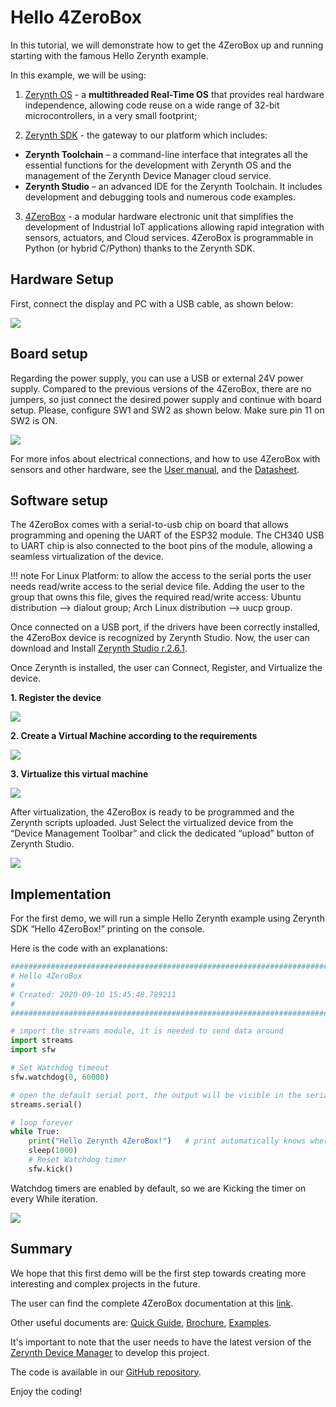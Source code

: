 # Hello 4ZeroBox

In this tutorial, we will demonstrate how to get the 4ZeroBox up and running starting with the famous Hello Zerynth example.

In this example, we will be using:

1. [Zerynth OS](https://www.zerynth.com/zos/) - a **multithreaded Real-Time OS** that provides real hardware independence, allowing code reuse on a wide range of 32-bit microcontrollers, in a very small footprint;
   
2. [Zerynth SDK](https://www.zerynth.com/zsdk/) - the gateway to our platform which includes:
   
- **Zerynth Toolchain** – a command-line interface that integrates all the essential functions for the development with Zerynth OS  and the management of the Zerynth Device Manager cloud service.
- **Zerynth Studio** – an advanced IDE for the Zerynth Toolchain. It includes development and debugging tools and numerous code examples.
  
3. [4ZeroBox](/latest/4zp/4ZeroBox/) - a modular hardware electronic unit that simplifies the development of Industrial IoT applications allowing rapid integration with sensors, actuators, and Cloud services. 4ZeroBox is programmable in Python (or hybrid C/Python) thanks to the Zerynth SDK.

## Hardware Setup

First, connect the display and PC with a USB cable, as shown below:

![](img/hardware_setup.jpg)

## Board setup

Regarding the power supply, you can use a USB or external 24V power supply.
Compared to the previous versions of the 4ZeroBox, there are no jumpers, so just connect the desired power supply and continue with board setup.
Please, configure SW1 and SW2 as shown below. Make sure pin 11 on SW2 is ON.

![](img/pins.jpg)

For more infos about electrical connections, and how to use 4ZeroBox with sensors and other hardware, see the [User manual](https://www.zerynth.com/download/13894/), and the [Datasheet](https://www.zerynth.com/download/13895/).

## Software setup

The 4ZeroBox comes with a serial-to-usb chip on board that allows programming and opening the UART of the ESP32 module. The CH340 USB to UART chip is also connected to the boot pins of the module, allowing a seamless virtualization of the device.

!!! note
    For Linux Platform: to allow the access to the serial ports the user needs read/write access to the serial device file. Adding the user to the group that owns this file, gives the required read/write access: Ubuntu distribution –> dialout group; Arch Linux distribution –> uucp group.

Once connected on a USB port, if the drivers have been correctly installed, the 4ZeroBox device is recognized by Zerynth Studio.
Now, the user can download and Install [Zerynth Studio r.2.6.1](https://www.zerynth.com/zsdk).

Once Zerynth is installed, the user can Connect, Register, and Virtualize the device.

**1. Register the device**

![](img/register.jpg)

**2. Create a Virtual Machine according to the requirements**

![](img/create_vm.jpg)

**3. Virtualize this virtual machine**

![](img/software_setup.jpg)

After virtualization, the 4ZeroBox is ready to be programmed and the Zerynth scripts uploaded. Just Select the virtualized device from the “Device Management Toolbar” and click the dedicated “upload” button of Zerynth Studio.

![](img/select_device.jpg)

## Implementation

For the first demo, we will run a simple Hello Zerynth example using Zerynth SDK “Hello 4ZeroBox!” printing on the console.

Here is the code with an explanations:

```py
###############################################################################
# Hello 4ZeroBox
#
# Created: 2020-09-10 15:45:48.789211
#
################################################################################

# import the streams module, it is needed to send data around
import streams
import sfw

# Set Watchdog timeout
sfw.watchdog(0, 60000)

# open the default serial port, the output will be visible in the serial console
streams.serial()  

# loop forever
while True:
    print("Hello Zerynth 4ZeroBox!")   # print automatically knows where to print!
    sleep(1000)
    # Reset Watchdog timer
    sfw.kick()
```
Watchdog timers are enabled by default, so we are Kicking the timer on every While iteration.

![](img/print.jpg)

## Summary

We hope that this first demo will be the first step towards creating more interesting and complex projects in the future.

The user can find the complete 4ZeroBox documentation at this [link](/latest/4zp/4ZeroBox/).

Other useful documents are: [Quick Guide](https://www.zerynth.com/download/15283/), [Brochure](https://www.zerynth.com/download/13895/), [Examples](/latest/reference/libs/zerynth/zdm/docs/examples/).

It's important to note that the user needs to have the latest version of the [Zerynth Device Manager](https://www.zerynth.com/zsdk/) to develop this project.

The code is available in our [GitHub repository](https://github.com/zerynth/demos-4zerobox/tree/main/hello-4zerobox).

Enjoy the coding!
